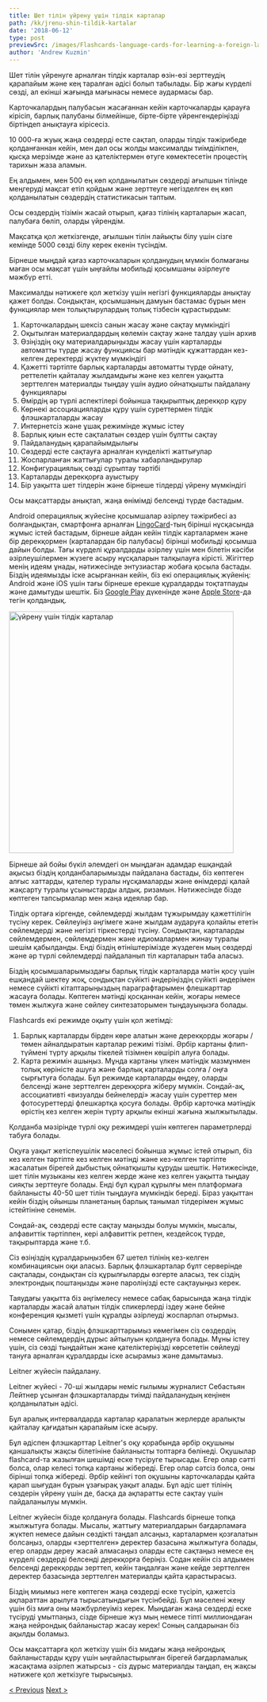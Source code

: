 ```yaml
---
title: Шет тілін үйрену үшін тілдік карталар
path: /kk/jrenu-shin-tildik-kartalar
date: '2018-06-12'
type: post
previewSrc: /images/Flashcards-language-cards-for-learning-a-foreign-language.-The-best-method-of-memorizing-words.jpg
author: 'Andrew Kuzmin'
---
```


Шет тілін үйренуге арналған тілдік карталар өзін-өзі зерттеудің қарапайым және кең таралған әдісі болып табылады. Бір жағы күрделі сөзді, ал екінші жағында мағынасы немесе аудармасы бар.

Карточкалардың палубасын жасағаннан кейін карточкаларды қарауға кірісіп, барлық палубаны білмейінше, бірте-бірте үйренгендеріңізді біртіндеп анықтауға кірісесіз.

10 000-ға жуық жаңа сөздерді есте сақтап, оларды тілдік тәжірибеде қолданғаннан кейін, мен дәл осы жолды максималды тиімділікпен, қысқа мерзімде және аз қателіктермен өтуге көмектесетін процестің тарихын жаза аламын.

Ең алдымен, мен 500 ең көп қолданылатын сөздерді ағылшын тілінде меңгеруді мақсат етіп қойдым және зерттеуге негізделген ең көп қолданылатын сөздердің статистикасын таптым.

Осы сөздердің тізімін жасай отырып, қағаз тілінің карталарын жасап, палубаға бөліп, оларды үйрендім.

Мақсатқа қол жеткізгенде, ағылшын тілін лайықты білу үшін сізге кемінде 5000 сөзді білу керек екенін түсіндім.

Бірнеше мыңдай қағаз карточкаларын қолданудың мүмкін болмағаны маған осы мақсат үшін ыңғайлы мобильді қосымшаны әзірлеуге мәжбүр етті.

Максималды нәтижеге қол жеткізу үшін негізгі функцияларды анықтау қажет болды. Сондықтан, қосымшаның дамуын бастамас бұрын мен функциялар мен толықтырулардың толық тізбесін құрастырдым:

1. Карточкалардың шексіз санын жасау және сақтау мүмкіндігі
2. Оқытылған материалдардың көлемін сақтау және талдау үшін архив
3. Өзіңіздің оқу материалдарыңызды жасау үшін карталарды автоматты түрде жасау функциясы бар мәтіндік құжаттардан кез-келген деректерді жүктеу мүмкіндігі
4. Қажетті тәртіпте барлық карталарды автоматты түрде ойнату, реттелетін қайталау жылдамдығы және кез келген уақытта зерттелген материалды тыңдау үшін аудио ойнатқышты пайдалану функциялары
5. Өмірдің әр түрлі аспектілері бойынша тақырыптық дерекқор құру
6. Көрнекі ассоциацияларды құру үшін суреттермен тілдік флэшкарталарды жасау
7. Интернетсіз және ұшақ режимінде жұмыс істеу
8. Барлық қиын есте сақталатын сөздер үшін бұлтты сақтау
9. Пайдаланудың қарапайымдылығы
10. Сөздерді есте сақтауға арналған күнделікті жаттығулар
11. Жоспарланған жаттығулар туралы хабарландырулар
12. Конфигурациялық сөзді сұрыптау тәртібі
13. Карталарды дерекқорға ауыстыру
14. Бір уақытта шет тілдерін және бірнеше тілдерді үйрену мүмкіндігі

Осы мақсаттарды анықтап, жаңа өнімімді белсенді түрде бастадым.

Android операциялық жүйесіне қосымшалар әзірлеу тәжірибесі аз болғандықтан, смартфонға арналған <a href="https://lingocard.com" target="_blank" rel="noopener">LingoCard</a>-тың бірінші нұсқасында жұмыс істей бастадым, бірнеше айдан кейін тілдік карталармен және бір дерекқормен (карталардан бір палубасы) бірінші мобильді қосымша дайын болды. Тағы күрделі құралдарды әзірлеу үшін мен білетін кәсіби әзірлеушілермен жүзеге асыру нұсқаларын талқылауға кірісті. Жігіттер менің идеям ұнады, нәтижесінде энтузиастар жобаға қосыла бастады. Біздің идеямызды іске асырғаннан кейін, біз екі операциялық жүйенің: Android және iOS үшін тағы бірнеше ерекше құралдарды тоқтатпауды және дамытуды шештік. Біз <a href="https://play.google.com/store/apps/details?id=com.lingocard.lingocard" target="_blank" rel="noopener">Google Play</a> дүкенінде және <a href="https://itunes.apple.com/us/app/lingocard/id1217076835?mt=8" target="_blank" rel="noopener">Apple Store</a>-да тегін қолдандық.

<img class="aligncenter wp-image-7109" src="../images/2018/05/LingoCard-play.png" alt="үйрену үшін тілдік карталар" width="453" height="487" />

Бірнеше ай бойы бүкіл әлемдегі он мыңдаған адамдар ешқандай ақысыз біздің қолданбаларымызды пайдалана бастады, біз көптеген алғыс хаттарды, қателер туралы нұсқамаларды және өнімдерді қалай жақсарту туралы ұсыныстарды алдық. ризамын. Нәтижесінде бізде көптеген тапсырмалар мен жаңа идеялар бар.

Тілдік ортаға кіргенде, сөйлемдерді жылдам тұжырымдау қажеттілігін түсіну керек. Сөйлеуіңіз әңгімеге және жылдам аударуға қолайлы ететін сөйлемдерді және негізгі тіркестерді түсіну. Сондықтан, карталарды сөйлемдермен, сөйлемдермен және идиомалармен жинау туралы шешім қабылданды. Енді біздің өтініштерімізде жүздеген мың сөздерді және әр түрлі сөйлемдерді пайдаланып тіл карталарын таба аласыз.

Біздің қосымшаларымыздағы барлық тілдік карталарда мәтін қосу үшін ешқандай шектеу жоқ, сондықтан сүйікті әндеріңіздің сүйікті әндерімен немесе сүйікті кітаптарыңыздың параграфтарымен флешкарттар жасауға болады. Көптеген мәтінді қосқаннан кейін, жоғары немесе төмен жылжуға және сөйлеу синтезаторымен тыңдауыңызға болады.

Flashcards екі режимде оқыту үшін қол жетімді:

1. Барлық карталарды бірден көре алатын және дерекқорды жоғары / төмен айналдыратын карталар режимі тізімі. Әрбір картаны флип-түймені түрту арқылы тікелей тізімнен көшіріп алуға болады.
2. Карта режимін ашыңыз. Мұнда картаны үлкен мәтіндік мазмұнмен толық көріністе ашуға және барлық карталарды солға / оңға сырғытуға болады. Бұл режимде карталарды өңдеу, оларды белсенді және зерттелген дерекқорға жіберу мүмкін. Сондай-ақ, ассоциативті «визуалды бейнелерді» жасау үшін суреттер мен фотосуреттерді флешкартқа қосуға болады. Әрбір карточка мәтіндік өрістің кез келген жерін түрту арқылы екінші жағына жылжытылады.

Қолданба мәзірінде түрлі оқу режимдері үшін көптеген параметрлерді табуға болады.

Оқуға уақыт жетіспеушілік мәселесі бойынша жұмыс істей отырып, біз кез келген тәртіпте кез келген мәтінді және кез-келген тәртіпте жасалатын бірегей дыбыстық ойнатқышты құруды шештік. Нәтижесінде, шет тілін музыканы кез келген жерде және кез келген уақытта тыңдау сияқты зерттеуге болады. Енді бұл құрал құрылғы мен платформаға байланысты 40-50 шет тілін тыңдауға мүмкіндік береді. Біраз уақыттан кейін біздің ойыншы планетаның барлық танымал тілдерімен жұмыс істейтініне сенемін.

Сондай-ақ, сөздерді есте сақтау маңызды болуы мүмкін, мысалы, алфавиттік тәртіппен, кері алфавиттік ретпен, кездейсоқ түрде, тақырыптарда және т.б.

Сіз өзіңіздің құралдарыңызбен 67 шетел тілінің кез-келген комбинациясын оқи аласыз. Барлық флэшкарталар бұлт серверінде сақталады, сондықтан сіз құрылғыларды өзгерте аласыз, тек сіздің электрондық поштаңызды және пароліңізді есте сақтауыңыз керек.

Таяудағы уақытта біз әңгімелесу немесе сабақ барысында жаңа тілдік карталарды жасай алатын тілдік спикерлерді іздеу және бейне конференция қызметі үшін құралды әзірлеуді жоспарлап отырмыз.

Сонымен қатар, біздің флэшкарттарымыз көмегімен сіз сөздердің немесе сөйлемдердің дұрыс айтылуын қолдануға болады. Мұны істеу үшін, сіз сөзді тыңдайтын және қателіктеріңізді көрсететін сөйлеуді тануға арналған құралдарды іске асырамыз және дамытамыз.

Leitner жүйесін пайдалану.

Leitner жүйесі - 70-ші жылдары неміс ғылымы журналист Себастьян Лейтнер ұсынған флэшкарталарды тиімді пайдаланудың кеңінен қолданылатын әдісі.

Бұл аралық интервалдарда карталар қаралатын жерлерде аралықты қайталау қағидатын қарапайым іске асыру.

Бұл әдіспен флэшкарттар Leitner's оқу қорабында әрбір оқушыны қаншалықты жақсы білетініне байланысты топтарға бөлінеді. Оқушылар flashcard-та жазылған шешімді еске түсіруге тырысады. Егер олар сәтті болса, олар келесі топқа картаны жібереді. Егер олар сәтсіз болса, оны бірінші топқа жібереді. Әрбір кейінгі топ оқушыны карточкаларды қайта қарап шығудан бұрын ұзағырақ уақыт алады. Бұл әдіс шет тілінің сөздерін үйрену үшін де, басқа да ақпаратты есте сақтау үшін пайдаланылуы мүмкін.

Leitner жүйесін бізде қолдануға болады. Flashcards бірнеше топқа жылжытуға болады. Мысалы, жаттығу материалдарын бағдарламаға жүктеп немесе дайын сөздікті таңдап алсаңыз, карталармен қозғалатын болсаңыз, оларды «зерттелген» деректер базасына жылжытуға болады, егер оларды дереу жасай алмасаңыз оларды есте сақтаңыз немесе ең күрделі сөздерді белсенді дерекқорға беріңіз. Содан кейін сіз алдымен белсенді дерекқорды зерттеп, кейін таңдалған және кейде зерттелген деректер базасында зерттелген материалды қайта қарастырасыз.

Біздің миымыз неге көптеген жаңа сөздерді еске түсіріп, қажетсіз ақпараттан арылуға тырысатындығын түсінбейді. Бұл мәселені жеңу үшін біз миға оны мәжбүрлеуіміз керек. Мыңдаған жаңа сөздерді еске түсіруді ұмытпаңыз, сізде бірнеше жүз мың немесе тіпті миллиондаған жаңа нейрондық байланыстар жасау керек! Соның салдарынан біз ақылды боламыз.

Осы мақсаттарға қол жеткізу үшін біз мидағы жаңа нейрондық байланыстарды құру үшін ыңғайластырылған бірегей бағдарламалық жасақтама әзірлеп жатырсыз - сіз дұрыс материалды таңдап, ең жақсы нәтижеге қол жеткізуге тырысыңыз.

<a href="/kk/ylshyn-tilin-alaj-tez-jrenuge-bolady">< Previous</a> <a href="/kk/sozdik-qalay-jaqsartwga-boladi">Next ></a>

